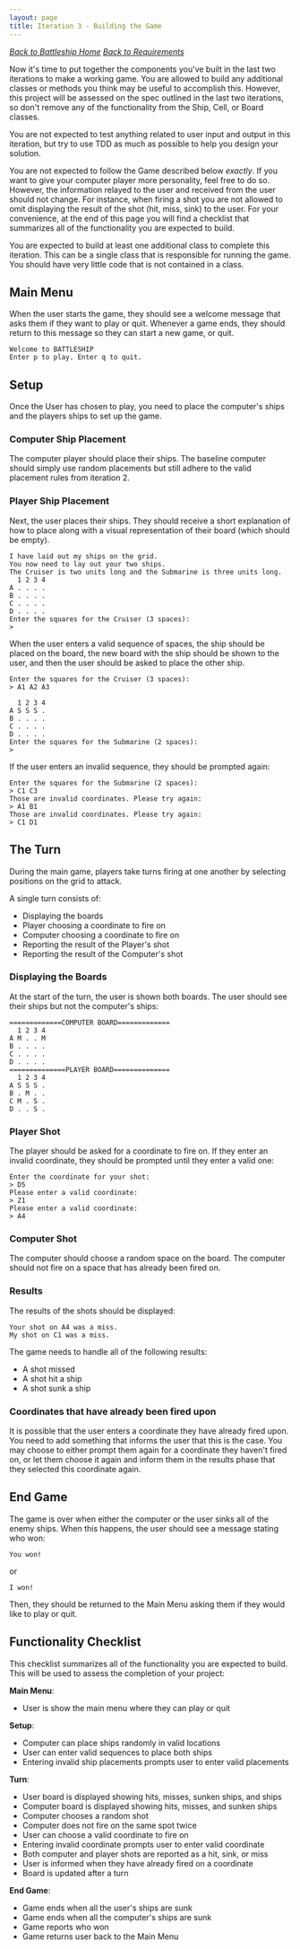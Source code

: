 ```yaml
---
layout: page
title: Iteration 3 - Building the Game
---
```


_[Back to Battleship Home](./index)_
_[Back to Requirements](./requirements)_

Now it's time to put together the components you've built in the last two iterations to make a working game. You are allowed to build any additional classes or methods you think may be useful to accomplish this. However, this project will be assessed on the spec outlined in the last two iterations, so don't remove any of the functionality from the Ship, Cell, or Board classes.

You are not expected to test anything related to user input and output in this iteration, but try to use TDD as much as possible to help you design your solution.

You are not expected to follow the Game described below *exactly*. If you want to give your computer player more personality, feel free to do so. However, the information relayed to the user and received from the user should not change. For instance, when firing a shot you are not allowed to omit displaying the result of the shot (hit, miss, sink) to the user. For your convenience, at the end of this page you will find a checklist that summarizes all of the functionality you are expected to build.

You are expected to build at least one additional class to complete this iteration. This can be a single class that is responsible for running the game. You should have very little code that is not contained in a class.

## Main Menu

When the user starts the game, they should see a welcome message that asks them if they want to play or quit. Whenever a game ends, they should return to this message so they can start a new game, or quit.

```
Welcome to BATTLESHIP
Enter p to play. Enter q to quit.
```

## Setup

Once the User has chosen to play, you need to place the computer's ships and the players ships to set up the game.

### Computer Ship Placement

The computer player should place their ships. The baseline computer should simply use random placements but still adhere to the valid placement rules from iteration 2.

### Player Ship Placement

Next, the user places their ships. They should receive a short explanation of how to place along with a visual representation of their board (which should be empty).

```
I have laid out my ships on the grid.
You now need to lay out your two ships.
The Cruiser is two units long and the Submarine is three units long.
  1 2 3 4
A . . . .
B . . . .
C . . . .
D . . . .
Enter the squares for the Cruiser (3 spaces):
>
```

When the user enters a valid sequence of spaces, the ship should be placed on the board, the new board with the ship should be shown to the user, and then the user should be asked to place the other ship.

```
Enter the squares for the Cruiser (3 spaces):
> A1 A2 A3

  1 2 3 4
A S S S .
B . . . .
C . . . .
D . . . .
Enter the squares for the Submarine (2 spaces):
>
```

If the user enters an invalid sequence, they should be prompted again:

```
Enter the squares for the Submarine (2 spaces):
> C1 C3
Those are invalid coordinates. Please try again:
> A1 B1
Those are invalid coordinates. Please try again:
> C1 D1
```

## The Turn

During the main game, players take turns firing at one another by selecting positions on the grid to attack.

A single turn consists of:

* Displaying the boards
* Player choosing a coordinate to fire on
* Computer choosing a coordinate to fire on
* Reporting the result of the Player's shot
* Reporting the result of the Computer's shot

### Displaying the Boards

At the start of the turn, the user is shown both boards. The user should see their ships but not the computer's ships:

```
=============COMPUTER BOARD=============
  1 2 3 4
A M . . M
B . . . .
C . . . .
D . . . .
==============PLAYER BOARD==============
  1 2 3 4
A S S S .
B . M . .
C M . S .
D . . S .
```

### Player Shot

The player should be asked for a coordinate to fire on. If they enter an invalid coordinate, they should be prompted until they enter a valid one:

```
Enter the coordinate for your shot:
> D5
Please enter a valid coordinate:
> Z1
Please enter a valid coordinate:
> A4
```

### Computer Shot

The computer should choose a random space on the board. The computer should not fire on a space that has already been fired on.

### Results

The results of the shots should be displayed:

```
Your shot on A4 was a miss.
My shot on C1 was a miss.
```

The game needs to handle all of the following results:

* A shot missed
* A shot hit a ship
* A shot sunk a ship

### Coordinates that have already been fired upon

It is possible that the user enters a coordinate they have already fired upon. You need to add something that informs the user that this is the case. You may choose to either prompt them again for a coordinate they haven't fired on, or let them choose it again and inform them in the results phase that they selected this coordinate again.

## End Game

The game is over when either the computer or the user sinks all of the enemy ships. When this happens, the user should see a message stating who won:

```
You won!
```

or

```
I won!
```

Then, they should be returned to the Main Menu asking them if they would like to play or quit.

## Functionality Checklist

This checklist summarizes all of the functionality you are expected to build. This will be used to assess the completion of your project:

**Main Menu**:

* User is show the main menu where they can play or quit

**Setup**:

* Computer can place ships randomly in valid locations
* User can enter valid sequences to place both ships
* Entering invalid ship placements prompts user to enter valid placements

**Turn**:

* User board is displayed showing hits, misses, sunken ships, and ships
* Computer board is displayed showing hits, misses, and sunken ships
* Computer chooses a random shot
* Computer does not fire on the same spot twice
* User can choose a valid coordinate to fire on
* Entering invalid coordinate prompts user to enter valid coordinate
* Both computer and player shots are reported as a hit, sink, or miss
* User is informed when they have already fired on a coordinate
* Board is updated after a turn

**End Game**:

* Game ends when all the user's ships are sunk
* Game ends when all the computer's ships are sunk
* Game reports who won
* Game returns user back to the Main Menu
